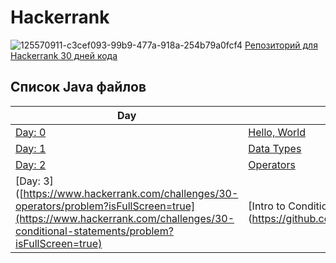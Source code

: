 # Hackerrank

![125570911-c3cef093-99b9-477a-918a-254b79a0fcf4](https://github.com/dideles/Hackerrank/assets/172602565/8938266d-fc6f-45e9-8fdd-5be401c48f24)
[Репозиторий для Hackerrank 30 дней кода](https://github.com/dideles/Hackerrank/tree/main/Thirty_Days_of_Code) 


## Список Java файлов

| Day | Ссылка на файл |
| -------------- | -------------- |
| [Day: 0](https://www.hackerrank.com/challenges/30-hello-world/problem?isFullScreen=true)  | [Hello, World](https://github.com/dideles/Hackerrank/blob/main/Thirty_Days_of_Code/Day_0_Hello_World/Solution.java) |
| [Day: 1](https://www.hackerrank.com/challenges/30-data-types/problem?isFullScreen=true)     | [Data Types](https://github.com/dideles/Hackerrank/blob/main/Thirty_Days_of_Code/Day_1_Data_Types/Solution.java) |
| [Day: 2](https://www.hackerrank.com/challenges/30-operators/problem?isFullScreen=true)     | [Operators](https://github.com/dideles/Hackerrank/tree/main/Thirty_Days_of_Code/Day_2_Operators) |
| [Day: 3]([https://www.hackerrank.com/challenges/30-operators/problem?isFullScreen=true](https://www.hackerrank.com/challenges/30-conditional-statements/problem?isFullScreen=true)  | [Intro to Conditional Statements] (https://github.com/dideles/Hackerrank/blob/main/Thirty_Days_of_Code/Day_3_Intro_to_Conditional_Statement/Solution.java) |
